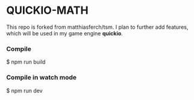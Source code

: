 # QUICKIO-MATH

This repo is forked from matthiasferch/tsm.
I plan to further add features, which will be used in my game engine <b>quickio</b>.

### Compile
$ npm run build

### Compile in watch mode
$ npm run dev